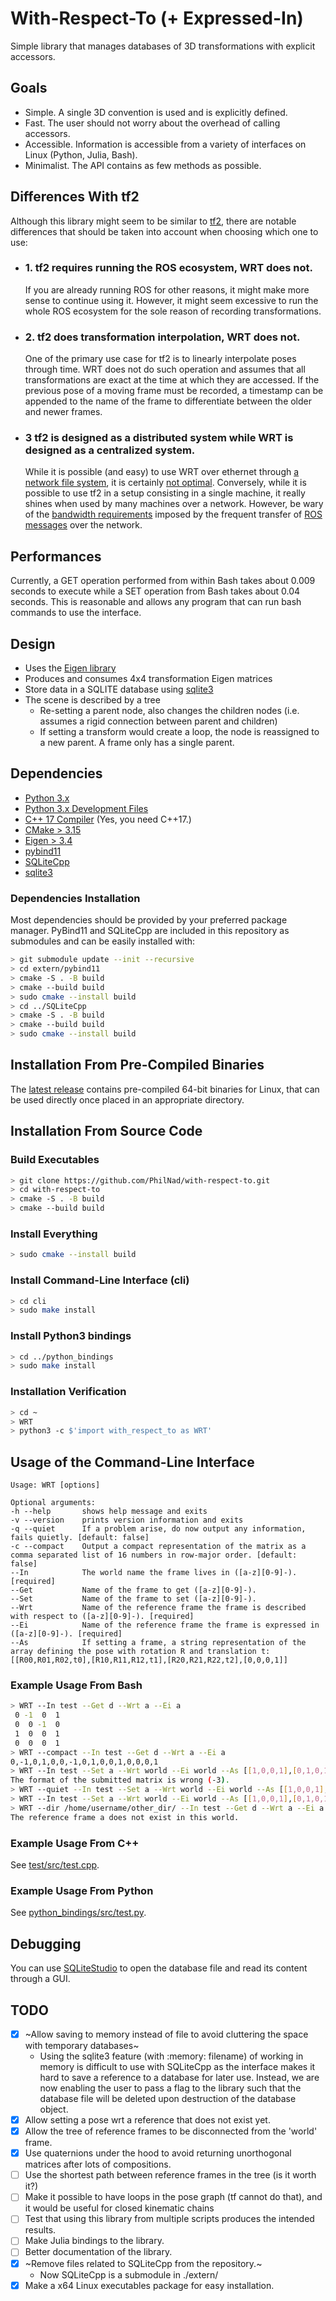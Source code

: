 # With-Respect-To (+ Expressed-In)
Simple library that manages databases of 3D transformations with explicit accessors.

## Goals
- Simple. A single 3D convention is used and is explicitly defined.
- Fast. The user should not worry about the overhead of calling accessors.
- Accessible. Information is accessible from a variety of interfaces on Linux (Python, Julia, Bash).
- Minimalist. The API contains as few methods as possible.

## Differences With tf2
Although this library might seem to be similar to [tf2](http://wiki.ros.org/tf2), there are notable differences that should be taken into account when choosing which one to use:
- ### **1.** tf2 requires running the ROS ecosystem, WRT does not.
  If you are already running ROS for other reasons, it might make more sense to continue using it. However, it might seem excessive to run the whole ROS ecosystem for the sole reason of recording transformations.
- ### **2.**  tf2 does transformation interpolation, WRT does not.
  One of the primary use case for tf2 is to linearly interpolate poses through time. WRT does not do such operation and assumes that all transformations are exact at the time at which they are accessed. If the previous pose of a moving frame must be recorded, a timestamp can be appended to the name of the frame to differentiate between the older and newer frames.
- ### **3** tf2 is designed as a distributed system while WRT is designed as a centralized system.
  While it is possible (and easy) to use WRT over ethernet through [a network file system](https://ubuntu.com/server/docs/service-nfs), it is certainly [not optimal](https://www.sqlite.org/useovernet.html). Conversely, while it is possible to use tf2 in a setup consisting in a single machine, it really shines when used by many machines over a network. However, be wary of the [bandwidth requirements](http://wiki.ros.org/tf2/Design#tf_messages_do_not_deal_with_low_bandwidth_networks_well) imposed by the frequent transfer of [ROS messages](https://docs.ros.org/en/lunar/api/geometry_msgs/html/msg/TransformStamped.html) over the network.

## Performances
Currently, a GET operation performed from within Bash takes about 0.009 seconds to execute while a SET operation from Bash takes about 0.04 seconds.
This is reasonable and allows any program that can run bash commands to use the interface.

## Design
- Uses the [Eigen library](https://eigen.tuxfamily.org)
- Produces and consumes 4x4 transformation Eigen matrices
- Store data in a SQLITE database using [sqlite3](https://docs.python.org/3/library/sqlite3.html)
- The scene is described by a tree
  - Re-setting a parent node, also changes the children nodes (i.e. assumes a rigid connection between parent and children)
  - If setting a transform would create a loop, the node is reassigned to a new parent. A frame only has a single parent.

## Dependencies
- [Python 3.x](https://www.python.org/downloads/)
- [Python 3.x Development Files](https://pkgs.org/download/python3-devel)
- [C++ 17 Compiler](https://gcc.gnu.org/) (Yes, you need C++17.)
- [CMake > 3.15](https://cmake.org/download/)
- [Eigen > 3.4](https://eigen.tuxfamily.org/)
- [pybind11](https://pybind11.readthedocs.io/en/stable/)
- [SQLiteCpp](http://srombauts.github.io/SQLiteCpp/)
- [sqlite3](https://sqlite.org/index.html)

### Dependencies Installation
Most dependencies should be provided by your preferred package manager. PyBind11 and SQLiteCpp are included in this repository as submodules and can be easily installed with:
```bash
> git submodule update --init --recursive
> cd extern/pybind11
> cmake -S . -B build
> cmake --build build
> sudo cmake --install build
> cd ../SQLiteCpp
> cmake -S . -B build
> cmake --build build
> sudo cmake --install build
```

## Installation From Pre-Compiled Binaries
The [latest release](https://github.com/PhilNad/with-respect-to/releases) contains pre-compiled 64-bit binaries for Linux, that can be used directly once placed in an appropriate directory.

## Installation From Source Code
### Build Executables
```bash
> git clone https://github.com/PhilNad/with-respect-to.git
> cd with-respect-to
> cmake -S . -B build
> cmake --build build
```
### Install Everything
```bash
> sudo cmake --install build
```

### Install Command-Line Interface (cli)
```bash
> cd cli
> sudo make install
```
### Install Python3 bindings
```bash
> cd ../python_bindings
> sudo make install
```

### Installation Verification
```bash
> cd ~
> WRT
> python3 -c $'import with_respect_to as WRT'
```

## Usage of the Command-Line Interface
```
Usage: WRT [options] 

Optional arguments:
-h --help    	shows help message and exits
-v --version 	prints version information and exits
-q --quiet   	If a problem arise, do now output any information, fails quietly. [default: false]
-c --compact 	Output a compact representation of the matrix as a comma separated list of 16 numbers in row-major order. [default: false]
--In         	The world name the frame lives in ([a-z][0-9]-). [required]
--Get        	Name of the frame to get ([a-z][0-9]-).
--Set        	Name of the frame to set ([a-z][0-9]-).
--Wrt        	Name of the reference frame the frame is described with respect to ([a-z][0-9]-). [required]
--Ei         	Name of the reference frame the frame is expressed in ([a-z][0-9]-). [required]
--As         	If setting a frame, a string representation of the array defining the pose with rotation R and translation t: [[R00,R01,R02,t0],[R10,R11,R12,t1],[R20,R21,R22,t2],[0,0,0,1]]
```

### Example Usage From Bash
```bash
> WRT --In test --Get d --Wrt a --Ei a
 0 -1  0  1
 0  0 -1  0
 1  0  0  1
 0  0  0  1
> WRT --compact --In test --Get d --Wrt a --Ei a
0,-1,0,1,0,0,-1,0,1,0,0,1,0,0,0,1
> WRT --In test --Set a --Wrt world --Ei world --As [[1,0,0,1],[0,1,0,1],[0,0,1,1],[0,0,0,0]]
The format of the submitted matrix is wrong (-3).
> WRT --quiet --In test --Set a --Wrt world --Ei world --As [[1,0,0,1],[0,1,0,1],[0,0,1,1],[0,0,0,0]]
> WRT --In test --Set a --Wrt world --Ei world --As [[1,0,0,1],[0,1,0,1],[0,0,1,1],[0,0,0,1]]
> WRT --dir /home/username/other_dir/ --In test --Get d --Wrt a --Ei a
The reference frame a does not exist in this world.
```

### Example Usage From C++
See [test/src/test.cpp](test/src/test.cpp).

### Example Usage From Python
See [python_bindings/src/test.py](python_bindings/src/test.py).

## Debugging
You can use [SQLiteStudio](https://github.com/pawelsalawa/sqlitestudio) to open the database file and read its content through a GUI.

## TODO
- [x] ~Allow saving to memory instead of file to avoid cluttering the space with temporary databases~
  - Using the sqlite3 feature (with :memory: filename) of working in memory is difficult to use with SQLiteCpp as the interface makes it hard to save a reference to a database for later use. Instead, we are now enabling the user to pass a flag to the library such that the database file will be deleted upon destruction of the database object.
- [x] Allow setting a pose wrt a reference that does not exist yet.
- [x] Allow the tree of reference frames to be disconnected from the 'world' frame.
- [x] Use quaternions under the hood to avoid returning unorthogonal matrices after lots of compositions.
- [ ] Use the shortest path between reference frames in the tree (is it worth it?)
- [ ] Make it possible to have loops in the pose graph (tf cannot do that), and it would be useful for closed kinematic chains
- [ ] Test that using this library from multiple scripts produces the intended results.
- [ ] Make Julia bindings to the library.
- [ ] Better documentation of the library.
- [x] ~Remove files related to SQLiteCpp from the repository.~
  - Now SQLiteCpp is a submodule in ./extern/
- [x] Make a x64 Linux executables package for easy installation.
